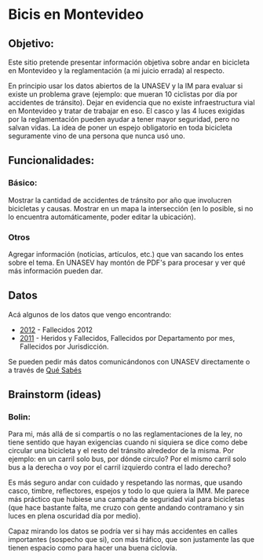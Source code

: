 # Bicis en Montevideo

## Objetivo:
Este sitio pretende presentar información objetiva sobre andar en bicicleta en Montevideo y la reglamentación (a mi juicio errada) al respecto.

En principio usar los datos abiertos de la UNASEV y la IM para evaluar si existe un problema grave (ejemplo: que mueran 10 ciclistas por día por accidentes de tránsito). Dejar en evidencia que no existe infraestructura vial en Montevideo y tratar de trabajar en eso. El casco y las 4 luces exigidas por la reglamentación pueden ayudar a tener mayor seguridad, pero no salvan vidas. La idea de poner un espejo obligatorio en toda bicicleta seguramente vino de una persona que nunca usó uno.

## Funcionalidades:

### Básico:
Mostrar la cantidad de accidentes de tránsito por año que involucren bicicletas y causas. Mostrar en un mapa la intersección (en lo posible, si no lo encuentra automáticamente, poder editar la ubicación).

### Otros
Agregar información (noticias, artículos, etc.) que van sacando los entes sobre el tema. En UNASEV hay montón de PDF's para procesar y ver qué más información pueden dar.

## Datos

Acá algunos de los datos que vengo encontrando:

  * [2012](http://unasev.gub.uy/inicio/sinatran/datos_abiertos/2012/) - Fallecidos 2012
  * [2011](http://unasev.gub.uy/inicio/sinatran/datos_abiertos/2011/) - Heridos y Fallecidos, Fallecidos por Departamento por mes, Fallecidos por Jurisdicción.

Se pueden pedir más datos comunicándonos con UNASEV directamente o a través de [Qué Sabés](http://quesabes.org/)

## Brainstorm (ideas)

### Bolin:
Para mi, más allá de si compartís o no las reglamentaciones de la ley, no tiene sentido que hayan exigencias cuando ni siquiera se dice como debe circular una bicicleta y el resto del tránsito alrededor de la misma. Por ejemplo: en un carril solo bus, por dónde circulo? Por el mismo carril solo bus a la derecha o voy por el carril izquierdo contra el lado derecho?

Es más seguro andar con cuidado y respetando las normas, que usando casco, timbre, reflectores, espejos y todo lo que quiera la IMM. Me parece más práctico que hubiese una campaña de seguridad vial para bicicletas (que hace bastante falta, me cruzo con gente andando contramano y sin luces en plena oscuridad día por medio).

Capaz mirando los datos se podría ver si hay más accidentes en calles importantes (sospecho que si), con más tráfico, que son justamente las que tienen espacio como para hacer una buena ciclovía.
